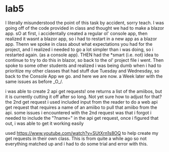 # lab5

I literally misunderstood the point of this task by accident, sorry teach. I was going off of the code provided in class and thought we had to make a blazor app. sO at first, i accidentally created a regular ol' console app, then realized it wasnt a blazor app, so i had to restart in a new app as a blazor app. Thenn we spoke in class about what expectations you had for the project, and I realized i needed to go a lot simpler than i was doing, so i restarted again. (as a console app). THEN had the *smart (i.e. not) idea to continue to try to do this in blazor, so back to the ol' project file i went. Then spoke to some other students and realized i was being dumb when i had to prioritize my other classes that had stuff due Tuesday and Wednesday, so back to the Console App we go. and here we are now. a Week later with the same issues as before \_O_/.

i was able to create 2 api get requests! one returns a list of the amiibos, but it is currently cutting it off after so long. Not yet sure how to adjust for that?
the 2nd get request i used included input from the reader to do a web api get request that requires a name of an amiibo to pull that amiibo from the api.
some issues i encountered with the 2nd request was that i forgot i needed to include the "?name=" in the api get request, once i figured that out, i was able to get it working easily


used https://www.youtube.com/watch?v=SUtXrn1s8OQ to help create my get requests in their own class. This is from quite a while ago so not everything matched up and i had to do some trial and error with this.
